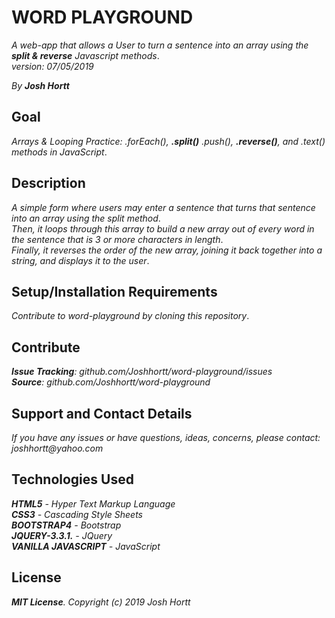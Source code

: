 # WORD PLAYGROUND

_A web-app that allows a User to turn a sentence into an array using the **split & reverse** Javascript methods_.<br/>
_version: 07/05/2019_<br/>

_By **Josh Hortt**_

## Goal

_Arrays & Looping Practice: .forEach(), **.split()** .push(), **.reverse()**, and .text() methods in JavaScript_.

## Description

_A simple form where users may enter a sentence that turns that sentence into an array using the split method_.<br/>
_Then, it loops through this array to build a new array out of every word in the sentence that is 3 or more characters in length_.<br/>
_Finally, it reverses the order of the new array, joining it back together into a string, and displays it to the user_.

## Setup/Installation Requirements

_Contribute to word-playground by cloning this repository_.

## Contribute

_**Issue Tracking**: github.com/Joshhortt/word-playground/issues_<br/>
_**Source**: github.com/Joshhortt/word-playground_

## Support and Contact Details

_If you have any issues or have questions, ideas, concerns, please contact: joshhortt@yahoo.com_

## Technologies Used

_**HTML5** - Hyper Text Markup Language_<br/>
_**CSS3** - Cascading Style Sheets_<br/>
_**BOOTSTRAP4** - Bootstrap_</br>
_**JQUERY-3.3.1.** - JQuery_</br>
_**VANILLA JAVASCRIPT** - JavaScript_

## License

_**MIT License**. Copyright (c) 2019 Josh Hortt_
